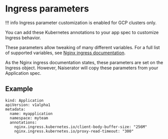 # Ingress parameters

!!! info
    Ingress parameter customization is enabled for GCP clusters only.

You can add these Kubernetes annotations to your app spec to customize Ingress behavior.

These parameters allow tweaking of many different variables. For a full list of
supported variables, see [Nginx ingress
documentation](https://kubernetes.github.io/ingress-nginx/user-guide/nginx-configuration/annotations/).

As the Nginx ingress documentation states, these parameters are set on the Ingress object.
However, Naiserator will copy these parameters from your Application spec.

## Example

```
kind: Application
apiVersion: v1alpha1
metadata:
  name: myapplication
  namespace: myteam
  annotations:
    nginx.ingress.kubernetes.io/client-body-buffer-size: "256M"
    nginx.ingress.kubernetes.io/proxy-read-timeout: "300"
```
